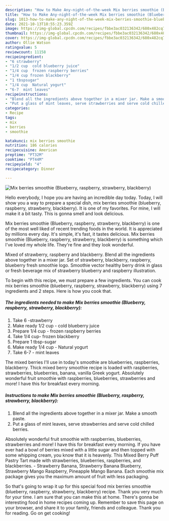 ```yaml
---
description: "How to Make Any-night-of-the-week Mix berries smoothie (Blueberry, raspberry, strawberry, blackberry)"
title: "How to Make Any-night-of-the-week Mix berries smoothie (Blueberry, raspberry, strawberry, blackberry)"
slug: 1013-how-to-make-any-night-of-the-week-mix-berries-smoothie-blueberry-raspberry-strawberry-blackberry
date: 2021-10-13T18:55:23.359Z
image: https://img-global.cpcdn.com/recipes/fbbe3ac032136342/680x482cq70/mix-berries-smoothie-blueberry-raspberry-strawberry-blackberry-recipe-main-photo.jpg
thumbnail: https://img-global.cpcdn.com/recipes/fbbe3ac032136342/680x482cq70/mix-berries-smoothie-blueberry-raspberry-strawberry-blackberry-recipe-main-photo.jpg
cover: https://img-global.cpcdn.com/recipes/fbbe3ac032136342/680x482cq70/mix-berries-smoothie-blueberry-raspberry-strawberry-blackberry-recipe-main-photo.jpg
author: Ollie Watson
ratingvalue: 5
reviewcount: 11158
recipeingredient:
- "6 strawberry"
- "1/2 cup  cold blueberry juice"
- "1/4 cup  frozen raspberry berries"
- "1/4 cup frozen blackberry"
- "1 tbspsugar"
- "1/4 cup  Natural yogurt"
- "6-7  mint leaves"
recipeinstructions:
- "Blend all the ingredients above together in a mixer jar. Make a smooth paste."
- "Put a glass of mint leaves, serve strawberries and serve cold chilled berries."
categories:
- Recipe
tags:
- mix
- berries
- smoothie

katakunci: mix berries smoothie 
nutrition: 186 calories
recipecuisine: American
preptime: "PT32M"
cooktime: "PT44M"
recipeyield: "4"
recipecategory: Dinner

---
```



![Mix berries smoothie (Blueberry, raspberry, strawberry, blackberry)](https://img-global.cpcdn.com/recipes/fbbe3ac032136342/680x482cq70/mix-berries-smoothie-blueberry-raspberry-strawberry-blackberry-recipe-main-photo.jpg)

Hello everybody, I hope you are having an incredible day today. Today, I will show you a way to prepare a special dish, mix berries smoothie (blueberry, raspberry, strawberry, blackberry). It is one of my favorites. For mine, I will make it a bit tasty. This is gonna smell and look delicious.

Mix berries smoothie (Blueberry, raspberry, strawberry, blackberry) is one of the most well liked of recent trending foods in the world. It is appreciated by millions every day. It's simple, it's fast, it tastes delicious. Mix berries smoothie (Blueberry, raspberry, strawberry, blackberry) is something which I've loved my whole life. They're fine and they look wonderful.

Mixed of strawberry, raspberry and blackberry. Blend all the ingredients above together in a mixer jar. Set of strawberry, blackberry, raspberry, blueberry fresh smoothie logo. Smoothie vector healthy berry drink in glass or fresh beverage mix of strawberry blueberry and raspberry illustration.


To begin with this recipe, we must prepare a few ingredients. You can cook mix berries smoothie (blueberry, raspberry, strawberry, blackberry) using 7 ingredients and 2 steps. Here is how you cook that.

<!--inarticleads1-->

##### The ingredients needed to make Mix berries smoothie (Blueberry, raspberry, strawberry, blackberry):

1. Take 6 -strawberry
1. Make ready 1/2 cup - cold blueberry juice
1. Prepare 1/4 cup - frozen raspberry berries
1. Take 1/4 cup- frozen blackberry
1. Prepare 1 tbsp-sugar
1. Make ready 1/4 cup - Natural yogurt
1. Take 6-7 - mint leaves


The mixed berries I&#39;ll use in today&#39;s smoothie are blueberries, raspberries, blackberry. Thick mixed berry smoothie recipe is loaded with raspberries, strawberries, blueberries, banana, vanilla Greek yogurt. Absolutely wonderful fruit smoothie with raspberries, blueberries, strawberries and more! I have this for breakfast every morning. 

<!--inarticleads2-->

##### Instructions to make Mix berries smoothie (Blueberry, raspberry, strawberry, blackberry):

1. Blend all the ingredients above together in a mixer jar. Make a smooth paste.
1. Put a glass of mint leaves, serve strawberries and serve cold chilled berries.


Absolutely wonderful fruit smoothie with raspberries, blueberries, strawberries and more! I have this for breakfast every morning. If you have ever had a bowl of berries mixed with a little sugar and then topped with some whipping cream, you know that it is heavenly. This Mixed Berry Puff Pastry Tart made with strawberries, blueberries, raspberries, and blackberries. - Strawberry Banana, Strawberry Banana Blueberry, Strawberry Mango Raspberry, Pineapple Mango Banana. Each smoothie mix package gives you the maximum amount of fruit with less packaging. 

So that's going to wrap it up for this special food mix berries smoothie (blueberry, raspberry, strawberry, blackberry) recipe. Thank you very much for your time. I am sure that you can make this at home. There's gonna be interesting food in home recipes coming up. Remember to save this page on your browser, and share it to your family, friends and colleague. Thank you for reading. Go on get cooking!
